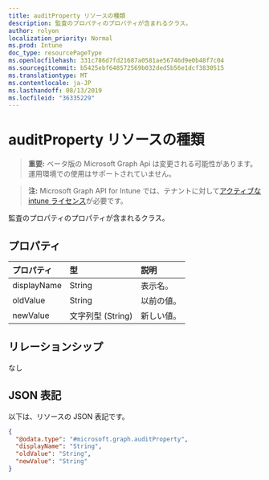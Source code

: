 ```yaml
---
title: auditProperty リソースの種類
description: 監査のプロパティのプロパティが含まれるクラス。
author: rolyon
localization_priority: Normal
ms.prod: Intune
doc_type: resourcePageType
ms.openlocfilehash: 331c786d7fd21687a0581ae56746d9e0b48f7c04
ms.sourcegitcommit: b5425ebf648572569b032ded5b56e1dcf3830515
ms.translationtype: MT
ms.contentlocale: ja-JP
ms.lasthandoff: 08/13/2019
ms.locfileid: "36335229"
---
```

# <a name="auditproperty-resource-type"></a>auditProperty リソースの種類

> **重要:** ベータ版の Microsoft Graph Api は変更される可能性があります。運用環境での使用はサポートされていません。

> **注:** Microsoft Graph API for Intune では、テナントに対して[アクティブな intune ライセンス](https://go.microsoft.com/fwlink/?linkid=839381)が必要です。

監査のプロパティのプロパティが含まれるクラス。

## <a name="properties"></a>プロパティ
|プロパティ|型|説明|
|:---|:---|:---|
|displayName|String|表示名。|
|oldValue|String|以前の値。|
|newValue|文字列型 (String)|新しい値。|

## <a name="relationships"></a>リレーションシップ
なし

## <a name="json-representation"></a>JSON 表記
以下は、リソースの JSON 表記です。
<!-- {
  "blockType": "resource",
  "@odata.type": "microsoft.graph.auditProperty"
}
-->
``` json
{
  "@odata.type": "#microsoft.graph.auditProperty",
  "displayName": "String",
  "oldValue": "String",
  "newValue": "String"
}
```



